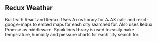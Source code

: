 ## Redux Weather

Built with React and Redux. Uses Axios library for AJAX calls and react-google-maps to embed maps for each city searched for. Also uses Redux Promise as middleware. Sparklines library is used to easily make temperature, humidity and pressure charts for each city search for.